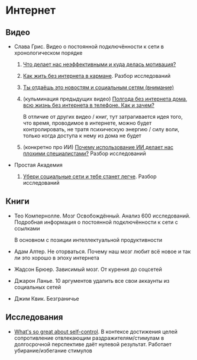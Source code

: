 # Интернет

## Видео

* Слава Грис. Видео о постоянной подключённости к сети в хронологическом порядке

    1. [Что делает нас неэффективными и куда делась мотивация?](https://www.youtube.com/watch?v=Un9Tx7qMYuA)

    2. [Как жить без интернета в кармане](https://www.youtube.com/watch?v=sTNfbUF1XCs). Разбор исследований

    3. [Ты отдаёшь это новостям и социальным сетям (внимание)](https://www.youtube.com/watch?v=F6q_HlUG8ME)

    4. (кульминация предыдущих видео) [Полгода без интернета дома, всю жизнь без интернета в телефоне. Как и зачем?](https://www.youtube.com/watch?v=xlbG8TzxOYM)

        В отличие от других видео / книг, тут затрагивается идея того, что время, проводимое в интернете, можно будет контролировать, не тратя психическую энергию / силу воли, только когда доступа к нему из дома не будет

    5. (конкретно про ИИ) [Почему использование ИИ делает нас плохими специалистами?](https://www.youtube.com/watch?v=vyT10Vl9cdA) Разбор исследований

* Простая Академия

    1. [Убери социальные сети и тебе станет легче](https://www.youtube.com/watch?v=6SuS3-tqCAU). Разбор исследований

## Книги

* Тео Компернолле. Мозг Освобождённый.
  Анализ 600 исследований.
  Подробная информация о постоянной подключённости к сети с ссылками

  В основном с позиции интеллектуальной продуктивности

* Адам Алтер. Не оторваться. Почему наш мозг любит всё новое и так ли это хорошо в эпоху интернета

* Жадсон Брюер. Зависимый мозг. От курения до соцсетей

* Джарон Ланье. 10 аргументов удалить все свои аккаунты из социальных сетей

* Джим Квик. Безграничье

## Исследования

* [What's so great about self-control](https://carleton.ca/goallab/wp-content/uploads/Whats-so-great-about-self-control.pdf). В контексе достижения целей сопротивление отвлекающим раздражителям/стимулам в долгосрочной перспективе даёт нулевой результат. Работает убирание/избегание стимулов

